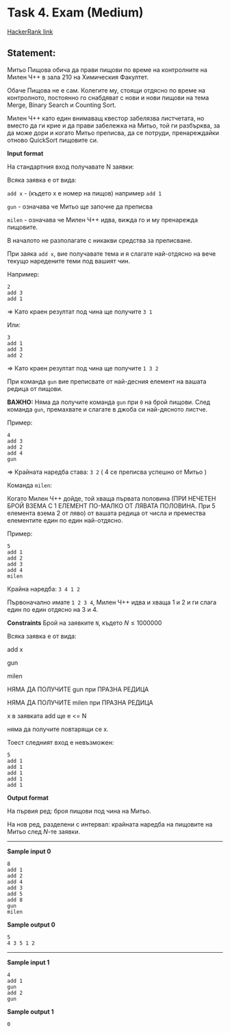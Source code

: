 # Task 4. Exam (Medium)

[HackerRank link](<https://www.hackerrank.com/contests/sda-hw-4/challenges/exam-5-1>)

## Statement:

Митьо Пищова обича да прави пищови по време на контролните на Милен Ч++ в зала 210 на Химическия Факултет.

Обаче Пищова не е сам. Колегите му, стоящи отдясно по време на контролното, постоянно го снабдяват с нови и нови пищови на тема Merge, Binary Search и Counting Sort.

Милен Ч++ като един внимаващ квестор забелязва листчетата, но вместо да ги крие и да прави забележка на Митьо, той ги разбърква, за да може дори и когато Митьо преписва, да се потруди, пренареждайки отново QuickSort пищовите си.

**Input format**

На стандартния вход получавате N заявки:

Всяка заявка е от вида:

`add x` - (където x е номер на пищов) например `add 1`

`gun` - означава че Митьо ще започне да преписва

`milen` - означава че Милен Ч++ идва, вижда го и му пренарежда пищовите.

В началото не разполагате с никакви средства за преписване.

При заяка `add x`, вие получавате тема и я слагате най-отдясно на вече текущо наредените теми под вашият чин.

Например: 
```
2
add 3
add 1
```
=> Като краен резултат под чина ще получите `3 1`

Или:
```
3
add 1
add 3
add 2
```
=> Като краен резултат под чина ще получите `1 3 2`

При команда `gun` вие преписвате от най-десния елемент на вашата редица от пищови.

**ВАЖНО:** Няма да получите команда `gun` при `0` на брой пищови. След команда `gun`, премахвате и слагате в джоба си най-дясното листче.

Пример:

```
4
add 3
add 2
add 4
gun
```

=> Крайната наредба става: `3 2` ( 4 се преписва успешно от Митьо )

Команда `milen`: 

Когато Милен Ч++ дойде, той хваща първата половина (ПРИ НЕЧЕТЕН БРОЙ ВЗЕМА С 1 ЕЛЕМЕНТ ПО-МАЛКО ОТ ЛЯВАТА ПОЛОВИНА. При 5 елемента взема 2 от ляво) от вашата редица от числа и премества елементите един по един най-отдясно.

Пример:

```
5
add 1
add 2
add 3
add 4
milen
```

Крайна наредба: `3 4 1 2` 

Първоначално имате `1 2 3 4`, Милен Ч++ идва и хваща 1 и 2 и ги слага един по един отдясно на 3 и 4.

**Constraints**
Брой на заявките `N`, където $N\le 1 000 000$

Всяка заявка е от вида:

add x

gun

milen

НЯМА ДА ПОЛУЧИТЕ gun при ПРАЗНА РЕДИЦА 

НЯМА ДА ПОЛУЧИТЕ milen при ПРАЗНА РЕДИЦА

x в заявката add ще е <= N

няма да получите повтарящи се x.

Тоест следният вход е невъзможен:

```
5
add 1
add 1
add 1
add 1
add 1
```

**Output format**

На първия ред: броя пищови под чина на Митьо.

На нов ред, разделени с интервал: крайната наредба на пищовите на Митьо след $N$-те заявки.

---

**Sample input 0**

```
8
add 1
add 2
add 4
add 3
add 5
add 8
gun
milen
```

**Sample output 0**

```
5
4 3 5 1 2
```

---

**Sample input 1**

```
4
add 1
gun
add 2
gun
```

**Sample output 1**

```
0
```